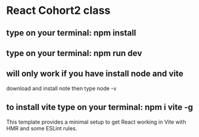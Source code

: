 # React Cohort2 class

## type on your terminal: npm install
## type on your terminal: npm run dev

## will only work if you have install node and vite

download and install note then type node -v

## to install vite type on your terminal: npm i vite -g

This template provides a minimal setup to get React working in Vite with HMR and some ESLint rules.

